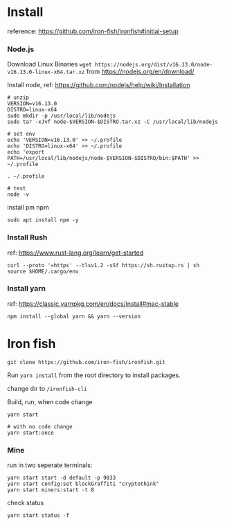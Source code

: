# Install

reference: https://github.com/iron-fish/ironfish#initial-setup

### Node.js

Download Linux Binaries `wget https://nodejs.org/dist/v16.13.0/node-v16.13.0-linux-x64.tar.xz` from https://nodejs.org/en/download/

Install node, ref: https://github.com/nodejs/help/wiki/Installation
```
# unzip
VERSION=v16.13.0
DISTRO=linux-x64
sudo mkdir -p /usr/local/lib/nodejs
sudo tar -xJvf node-$VERSION-$DISTRO.tar.xz -C /usr/local/lib/nodejs 

# set env
echo 'VERSION=v16.13.0' >> ~/.profile
echo 'DISTRO=linux-x64' >> ~/.profile
echo 'export PATH=/usr/local/lib/nodejs/node-$VERSION-$DISTRO/bin:$PATH' >> ~/.profile

. ~/.profile

# test
node -v
```

install pm npm
```
sudo apt install npm -y
```

### Install Rush

ref: https://www.rust-lang.org/learn/get-started
```
curl --proto '=https' --tlsv1.2 -sSf https://sh.rustup.rs | sh
source $HOME/.cargo/env
```

### Install yarn

ref: https://classic.yarnpkg.com/en/docs/install#mac-stable

```
npm install --global yarn && yarn --version

```

# Iron fish

```
git clone https://github.com/iron-fish/ironfish.git
```

Run `yarn install` from the root directory to install packages.

change dir to `/ironfish-cli`

Build, run, when code change
```
yarn start

# with no code change
yarn start:once
```

### Mine
run in two seperate terminals:
```
yarn start start -d default -p 9033
yarn start config:set blockGraffiti "cryptothink"
yarn start miners:start -t 8
```

check status
```
yarn start status -f
```
